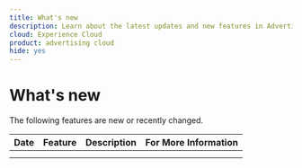 ```yaml
---
title: What's new
description: Learn about the latest updates and new features in Advertising Search, Social, & Commerce.
cloud: Experience Cloud
product: advertising cloud
hide: yes
---
```

# What's new

<!-- index: no -->

The following features are new or recently changed.

| Date | Feature | Description | For More Information |
| ---- | ------- | ----------- | -------------------- |
|  |  |  |  |
|  |  |  |  |
